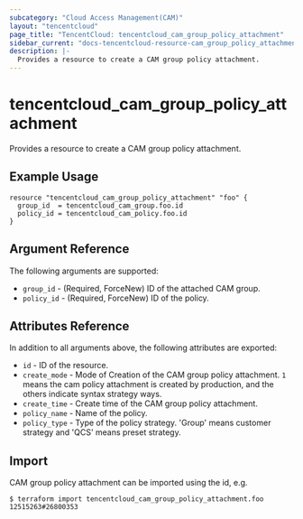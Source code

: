 ```yaml
---
subcategory: "Cloud Access Management(CAM)"
layout: "tencentcloud"
page_title: "TencentCloud: tencentcloud_cam_group_policy_attachment"
sidebar_current: "docs-tencentcloud-resource-cam_group_policy_attachment"
description: |-
  Provides a resource to create a CAM group policy attachment.
---
```


# tencentcloud_cam_group_policy_attachment

Provides a resource to create a CAM group policy attachment.

## Example Usage

```hcl
resource "tencentcloud_cam_group_policy_attachment" "foo" {
  group_id  = tencentcloud_cam_group.foo.id
  policy_id = tencentcloud_cam_policy.foo.id
}
```

## Argument Reference

The following arguments are supported:

* `group_id` - (Required, ForceNew) ID of the attached CAM group.
* `policy_id` - (Required, ForceNew) ID of the policy.

## Attributes Reference

In addition to all arguments above, the following attributes are exported:

* `id` - ID of the resource.
* `create_mode` - Mode of Creation of the CAM group policy attachment. `1` means the cam policy attachment is created by production, and the others indicate syntax strategy ways.
* `create_time` - Create time of the CAM group policy attachment.
* `policy_name` - Name of the policy.
* `policy_type` - Type of the policy strategy. 'Group' means customer strategy and 'QCS' means preset strategy.


## Import

CAM group policy attachment can be imported using the id, e.g.

```
$ terraform import tencentcloud_cam_group_policy_attachment.foo 12515263#26800353
```

